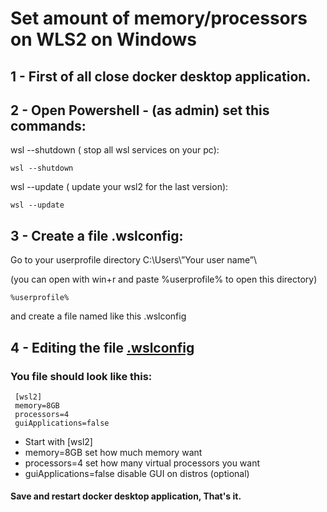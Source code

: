 # Set amount of memory/processors on WLS2 on Windows


## 1 - First of all close docker desktop application.
## 2 - Open Powershell - (as admin) set this commands:

 wsl --shutdown ( stop all wsl services on your pc):
 ```
 wsl --shutdown
 ```
 wsl --update ( update your wsl2 for the last version):

```
wsl --update 
```
 
 ## 3 - Create a file .wslconfig:
 Go to  your  userprofile directory  C:\Users\”Your user name”\ 

(you can open with  win+r   and paste %userprofile% to open this directory)

```
%userprofile%
```
 and create a file named like this  .wslconfig

 

## 4 - Editing the file [.wslconfig](https://github.com/Devmurilomartins/devops/blob/main/Set%20Config%20WLS2%20on%20Windows/.wslconfig)

### You file should look like this:


     
     [wsl2]
     memory=8GB
     processors=4
     guiApplications=false
     

- Start  with   [wsl2] 
- memory=8GB   set how much memory want
- processors=4   set how many virtual processors you want 
- guiApplications=false  disable GUI on distros  (optional)


#### Save and restart  docker desktop application, That's it.
